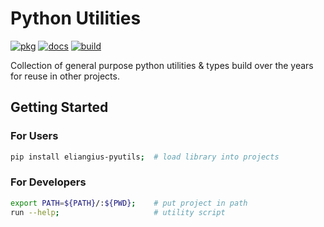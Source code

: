 # Python Utilities
[![pkg](https://img.shields.io/pypi/v/eangius-pyutils.svg)](
  https://pypi.org/project/eangius-pyutils/
)
[![docs](https://img.shields.io/badge/docs-passing-green.svg)](
	https://eangius.github.io/pyutils/
)
[![build](https://img.shields.io/github/actions/workflow/status/eangius/pyutils/testing.yml?branch=master)](
	https://github.com/eangius/pyutils/actions
)



Collection of general purpose python utilities & types build over the years for reuse in other projects.


## Getting Started

### For Users
```sh
pip install eliangius-pyutils;  # load library into projects
```

### For Developers
```sh
export PATH=${PATH}/:${PWD};    # put project in path
run --help;                     # utility script
```
